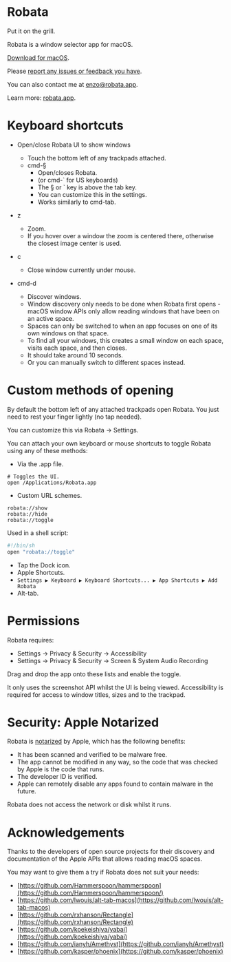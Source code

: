 # Robata

Put it on the grill.

Robata is a window selector app for macOS.

[Download for macOS](https://github.com/emadda/robata/releases/download/v-001/Robata-001.dmg).

Please [report any issues or feedback you have](https://github.com/emadda/robata/issues).

You can also contact me at [enzo@robata.app](mailto:enzo@robata.app).


Learn more: [robata.app](https://robata.app).

# Keyboard shortcuts


- Open/close Robata UI to show windows
	- Touch the bottom left of any trackpads attached.
	- cmd-§
		- Open/closes Robata.
		- (or cmd-` for US keyboards)
		- The § or ` key is above the tab key.
		- You can customize this in the settings.
		- Works similarly to cmd-tab.



- z
	- Zoom.
	- If you hover over a window the zoom is centered there, otherwise the closest image center is used.

- c
	- Close window currently under mouse.

- cmd-d
	- Discover windows.
	- Window discovery only needs to be done when Robata first opens - macOS window APIs only allow reading windows that have been on an active space.
	- Spaces can only be switched to when an app focuses on one of its own windows on that space.
	- To find all your windows, this creates a small window on each space, visits each space, and then closes.
	- It should take around 10 seconds.
	- Or you can manually switch to different spaces instead.


# Custom methods of opening

By default the bottom left of any attached trackpads open Robata. You just need to rest your finger lightly (no tap needed).

You can customize this via Robata -> Settings.


You can attach your own keyboard or mouse shortcuts to toggle Robata using any of these methods:


- Via the .app file.

```
# Toggles the UI.
open /Applications/Robata.app
```


- Custom URL schemes.

```
robata://show
robata://hide
robata://toggle
```

Used in a shell script:
```sh
#!/bin/sh
open "robata://toggle"
```


- Tap the Dock icon.
- Apple Shortcuts.
- `Settings ▶ Keyboard ▶ Keyboard Shortcuts... ▶ App Shortcuts ▶ Add Robata` 
- Alt-tab.


# Permissions

Robata requires:

- Settings -> Privacy & Security -> Accessibility 
- Settings -> Privacy & Security -> Screen & System Audio Recording


Drag and drop the app onto these lists and enable the toggle.

It only uses the screenshot API whilst the UI is being viewed. Accessibility is required for access to window titles, sizes and to the trackpad.


# Security: Apple Notarized

Robata is [notarized](https://developer.apple.com/documentation/security/notarizing_macos_software_before_distribution) by Apple, which has the following benefits:

- It has been scanned and verified to be malware free.
- The app cannot be modified in any way, so the code that was checked by Apple is the code that runs.
- The developer ID is verified.
- Apple can remotely disable any apps found to contain malware in the future.

Robata does not access the network or disk whilst it runs.


# Acknowledgements

Thanks to the developers of open source projects for their discovery and documentation of the Apple APIs that allows reading macOS spaces.

You may want to give them a try if Robata does not suit your needs:

- [https://github.com/Hammerspoon/hammerspoon](https://github.com/Hammerspoon/hammerspoon/)
- [https://github.com/lwouis/alt-tab-macos](https://github.com/lwouis/alt-tab-macos)
- [https://github.com/rxhanson/Rectangle](https://github.com/rxhanson/Rectangle)
- [https://github.com/koekeishiya/yabai](https://github.com/koekeishiya/yabai)
- [https://github.com/ianyh/Amethyst](https://github.com/ianyh/Amethyst)
- [https://github.com/kasper/phoenix](https://github.com/kasper/phoenix)



